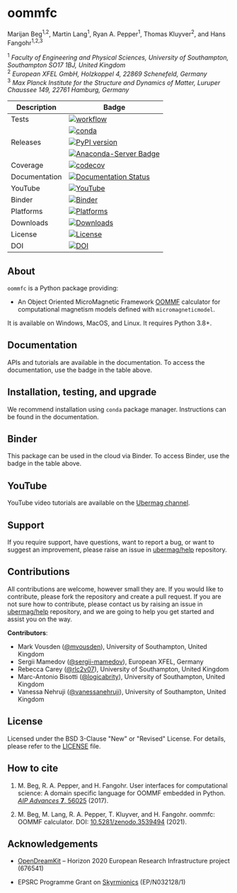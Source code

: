 # oommfc
Marijan Beg<sup>1,2</sup>, Martin Lang<sup>1</sup>, Ryan A. Pepper<sup>1</sup>, Thomas Kluyver<sup>2</sup>, and Hans Fangohr<sup>1,2,3</sup>

<sup>1</sup> *Faculty of Engineering and Physical Sciences, University of Southampton, Southampton SO17 1BJ, United Kingdom*  
<sup>2</sup> *European XFEL GmbH, Holzkoppel 4, 22869 Schenefeld, Germany*  
<sup>3</sup> *Max Planck Institute for the Structure and Dynamics of Matter, Luruper Chaussee 149, 22761 Hamburg, Germany*   

| Description | Badge |
| --- | --- |
| Tests | [![workflow](https://github.com/ubermag/oommfc/workflows/workflow/badge.svg)](https://github.com/ubermag/oommfc/actions?query=workflow%3Aworkflow) |
|       | [![conda](https://github.com/ubermag/oommfc/workflows/conda/badge.svg)](https://github.com/ubermag/oommfc/actions?query=workflow%3Aconda) |
| Releases | [![PyPI version](https://badge.fury.io/py/oommfc.svg)](https://badge.fury.io/py/oommfc) |
|          | [![Anaconda-Server Badge](https://anaconda.org/conda-forge/oommfc/badges/version.svg)](https://anaconda.org/conda-forge/oommfc) |
| Coverage | [![codecov](https://codecov.io/gh/ubermag/oommfc/branch/master/graph/badge.svg?token=oEecfcBueV)](https://codecov.io/gh/ubermag/oommfc) |
| Documentation | [![Documentation Status](https://readthedocs.org/projects/oommfc/badge/?version=latest)](https://oommfc.readthedocs.io/en/latest/?badge=latest) |
| YouTube | [![YouTube](https://img.shields.io/badge/YouTube-ubermag-blue)](https://www.youtube.com/channel/UC7MSqVQSMFV42R1jAYmKGLg) |
| Binder | [![Binder](https://mybinder.org/badge_logo.svg)](https://mybinder.org/v2/gh/ubermag/oommfc/HEAD?urlpath=lab/tree/docs/ipynb/index.ipynb) |
| Platforms | [![Platforms](https://anaconda.org/conda-forge/oommfc/badges/platforms.svg)](https://anaconda.org/conda-forge/oommfc) |
| Downloads | [![Downloads](https://anaconda.org/conda-forge/oommfc/badges/downloads.svg)](https://anaconda.org/conda-forge/oommfc) |
| License | [![License](https://img.shields.io/badge/License-BSD%203--Clause-blue.svg)](https://opensource.org/licenses/BSD-3-Clause) |
| DOI | [![DOI](https://zenodo.org/badge/DOI/10.5281/zenodo.3539494.svg)](https://doi.org/10.5281/zenodo.3539494) |

## About

`oommfc` is a Python package providing:

- An Object Oriented MicroMagnetic Framework [OOMMF](https://math.nist.gov/oommf/) calculator for computational magnetism models defined with `micromagneticmodel`.

It is available on Windows, MacOS, and Linux. It requires Python 3.8+.

## Documentation

APIs and tutorials are available in the documentation. To access the documentation, use the badge in the table above.

## Installation, testing, and upgrade

We recommend installation using `conda` package manager. Instructions can be found in the documentation.

## Binder

This package can be used in the cloud via Binder. To access Binder, use the badge in the table above.

## YouTube

YouTube video tutorials are available on the [Ubermag channel](https://www.youtube.com/channel/UC7MSqVQSMFV42R1jAYmKGLg).

## Support

If you require support, have questions, want to report a bug, or want to suggest an improvement, please raise an issue in [ubermag/help](https://github.com/ubermag/help) repository.

## Contributions

All contributions are welcome, however small they are. If you would like to contribute, please fork the repository and create a pull request. If you are not sure how to contribute, please contact us by raising an issue in [ubermag/help](https://github.com/ubermag/help) repository, and we are going to help you get started and assist you on the way.

**Contributors**:

- Mark Vousden ([@mvousden](https://github.com/mvousden)), University of Southampton, United Kingdom
- Sergii Mamedov ([@sergii-mamedov](https://github.com/sergii-mamedov)), European XFEL, Germany
- Rebecca Carey ([@rlc2v07](https://github.com/rlc2v07)), University of Southampton, United Kingdom
- Marc-Antonio Bisotti ([@logicabrity](https://github.com/logicabrity)), University of Southampton, United Kingdom
- Vanessa Nehruji ([@vanessanehruji](https://github.com/vanessanehruji)), University of Southampton, United Kingdom

## License

Licensed under the BSD 3-Clause "New" or "Revised" License. For details, please refer to the [LICENSE](LICENSE) file.

## How to cite

1. M. Beg, R. A. Pepper, and H. Fangohr. User interfaces for computational science: A domain specific language for OOMMF embedded in Python. [*AIP Advances* **7**, 56025](http://aip.scitation.org/doi/10.1063/1.4977225) (2017).

2. M. Beg, M. Lang, R. A. Pepper, T. Kluyver, and H. Fangohr. oommfc: OOMMF calculator. DOI: [10.5281/zenodo.3539494](http://doi.org/10.5281/zenodo.3539494) (2021).

## Acknowledgements

- [OpenDreamKit](http://opendreamkit.org/) – Horizon 2020 European Research Infrastructure project (676541)

- EPSRC Programme Grant on [Skyrmionics](http://www.skyrmions.ac.uk) (EP/N032128/1)
